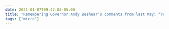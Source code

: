 ```yaml
---
date: 2021-01-07T09:47:03-05:00
title: "Remembering Governor Andy Beshear’s comments from last May: “You cannot fan the flames and then condemn the fire.” I can think of lots of people who need to hear that this morning."
tags: ["micro"]
---
```

